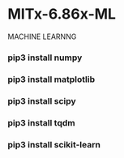# MITx-6.86x-ML
MACHINE LEARNNG

### pip3 install numpy
### pip3 install matplotlib
### pip3 install scipy
### pip3 install tqdm
### pip3 install scikit-learn